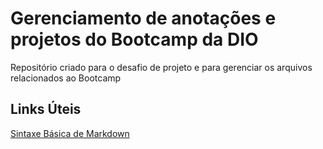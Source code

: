 # Gerenciamento de anotações e projetos do Bootcamp da DIO
Repositório criado para o desafio de projeto e para gerenciar os arquivos relacionados ao Bootcamp

## Links Úteis

[Sintaxe Básica de Markdown](https://www.markdownguide.org/basic-syntax/)
